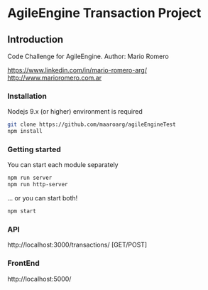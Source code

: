 # AgileEngine Transaction Project

## Introduction
Code Challenge for AgileEngine. Author: Mario Romero

https://www.linkedin.com/in/mario-romero-arg/
http://www.marioromero.com.ar

### Installation
Nodejs 9.x (or higher) environment is required

```bash
git clone https://github.com/maaroarg/agileEngineTest
npm install
```

### Getting started

You can start each module separately

```bash
npm run server
npm run http-server
```
... or you can start both!

```bash
npm start
```

### API
http://localhost:3000/transactions/ [GET/POST]

### FrontEnd
http://localhost:5000/
